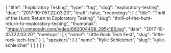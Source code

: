 {
  "title": "Exploratory Testing",
  "type": "tag",
  "slug": "exploratory-testing",
  "date": "2017-10-05T22:03:20",
  "draft": false,
  "recordings": [
    {
      "title": "Thrill of the Hunt: Return to Exploratory Testing",
      "slug": "thrill-of-the-hunt-return-to-exploratory-testing",
      "thumbnail": "https://i.vimeocdn.com/video/660004408_295x166.jpg",
      "date": "2017-10-05T22:03:20",
      "meetups": [
        {
          "name": "Little Rock Tech Fest",
          "slug": "little-rock-tech-fest"
        }
      ],
      "speakers": [
        {
          "name": "Kylie Schleicher",
          "slug": "kylie-schleicher"
        }
      ]
    }
  ]
}